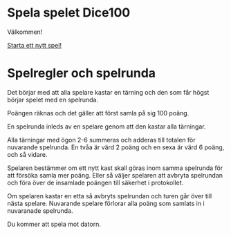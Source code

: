 Spela spelet Dice100
============================

Välkommen!

[Starta ett nytt spel!](dice/init)

Spelregler och spelrunda
============================
Det börjar med att alla spelare kastar en tärning och den som får högst börjar spelet med en spelrunda.

Poängen räknas och det gäller att först samla på sig 100 poäng.

En spelrunda inleds av en spelare genom att den kastar alla tärningar.

Alla tärningar med ögon 2-6 summeras och adderas till totalen för nuvarande spelrunda. En tvåa är värd 2 poäng och en sexa är värd 6 poäng, och så vidare.

Spelaren bestämmer om ett nytt kast skall göras inom samma spelrunda för att försöka samla mer poäng. Eller så väljer spelaren att avbryta spelrundan och föra över de insamlade poängen till säkerhet i protokollet.

Om spelaren kastar en etta så avbryts spelrundan och turen går över till nästa spelare. Nuvarande spelare förlorar alla poäng som samlats in i nuvaranade spelrunda.

Du kommer att spela mot datorn.
